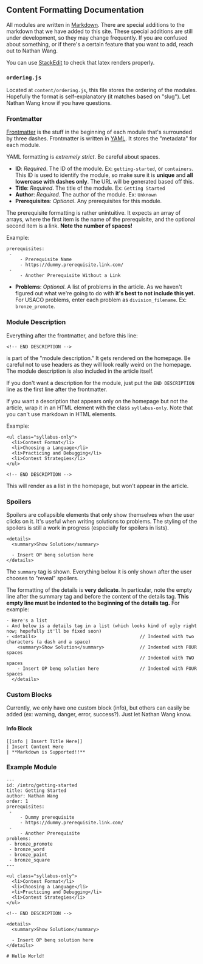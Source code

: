 ## Content Formatting Documentation

All modules are written in [Markdown](https://www.markdownguide.org/cheat-sheet/). There are special additions to the markdown that we have added to this site.
These special additions are still under development, so they may change frequently.
If you are confused about something, or if there's a certain feature that you want to add, reach out to Nathan Wang.

You can use [StackEdit](https://stackedit.io/) to check that latex renders properly.

### `ordering.js`

Located at `content/ordering.js`, this file stores the ordering of the modules. Hopefully the format is self-explanatory
(it matches based on "slug"). Let Nathan Wang know if you have questions.

### Frontmatter

[Frontmatter](https://jekyllrb.com/docs/front-matter/) is the stuff in the beginning of each module that's surrounded 
by three dashes. Frontmatter is written in [YAML](https://yaml.org/). It stores the "metadata" for each module.

YAML formatting is _extremely strict_. Be careful about spaces.

- **ID**: _Required_. The ID of the module. Ex: `getting-started`, or `containers`. This ID is used to identify
the module, so make sure it is **unique** and **all lowercase with dashes only**. The URL will be generated based off this.
- **Title**: _Required_. The title of the module. Ex: `Getting Started`
- **Author**: _Required_. The author of the module. Ex: `Unknown`
- **Prerequisites**: _Optional_. Any prerequisites for this module.

The prerequisite formatting is rather unintuitive. It expects an array of arrays, where the first item is
the name of the prerequisite, and the optional second item is a link. **Note the number of spaces!**

Example:
```
prerequisites:
 -
     - Prerequisite Name
     - https://dummy.prerequisite.link.com/
 -
     - Another Prerequisite Without a Link
```

- **Problems**: _Optional_. A list of problems in the article. As we haven't figured out what we're going to do with 
  **it's best to not include this yet.** For USACO problems, enter each problem as `division_filename`. Ex: `bronze_promote`. 

### Module Description

Everything after the frontmatter, and before this line:

```
<!-- END DESCRIPTION -->
```

is part of the "module description." It gets rendered on the homepage. Be careful not to use headers
as they will look really weird on the homepage. The module description is also included in the article itself.

If you don't want a description for the module, just put the `END DESCRIPTION` line as the first line
after the frontmatter.

If you want a description that appears only on the homepage but not the article, wrap it in
an HTML element with the class `syllabus-only`. Note that you can't use markdown in HTML elements.

Example:
```
<ul class="syllabus-only">
  <li>Contest Format</li>
  <li>Choosing a Language</li>
  <li>Practicing and Debugging</li>
  <li>Contest Strategies</li>
</ul>

<!-- END DESCRIPTION -->
```

This will render as a list in the homepage, but won't appear in the article.

### Spoilers

Spoilers are collapsible elements that only show themselves when the user clicks on it. It's useful
when writing solutions to problems. The styling of the spoilers is still a work in progress (especially for spoilers in lists).

```
<details>
  <summary>Show Solution</summary>

  - Insert OP benq solution here
</details>
```

The `summary` tag is shown. Everything below it is only shown after the user chooses to "reveal" spoilers.

The formatting of the details is **very delicate**. In particular, note the empty line after the summary tag
and before the content of the details tag. **This empty line must be indented to the beginning of the details tag.**
For example:

```
- Here's a list
- And below is a details tag in a list (which looks kind of ugly right now; hopefully it'll be fixed soon)
- <details>                                      // Indented with two characters (a dash and a space)
    <summary>Show Solution</summary>             // Indented with FOUR spaces
                                                 // Indented with TWO spaces
    - Insert OP benq solution here               // Indented with FOUR spaces
  </details>
```

### Custom Blocks

Currently, we only have one custom block (info), but others can easily be added (ex: warning, danger, error, success?).
Just let Nathan Wang know.

#### Info Block

```
[[info | Insert Title Here]]
| Insert Content Here
| **Markdown is Supported!!**
```

### Example Module

```
---
id: /intro/getting-started
title: Getting Started
author: Nathan Wang
order: 1
prerequisites:
 -
     - Dummy prerequisite
     - https://dummy.prerequisite.link.com/
 -
     - Another Prerequisite
problems:
 - bronze_promote
 - bronze_word
 - bronze_paint
 - bronze_square
---

<ul class="syllabus-only">
  <li>Contest Format</li>
  <li>Choosing a Language</li>
  <li>Practicing and Debugging</li>
  <li>Contest Strategies</li>
</ul>

<!-- END DESCRIPTION -->

<details>
  <summary>Show Solution</summary>

  - Insert OP benq solution here
</details>

# Hello World!
```